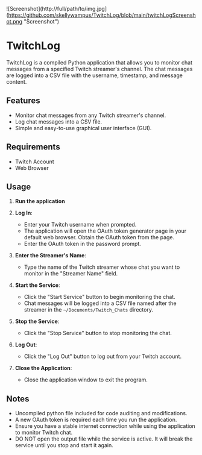 ![Screenshot](http://full/path/to/img.jpg](https://github.com/skellywampus/TwitchLog/blob/main/twitchLogScreenshot.png "Screenshot")

# TwitchLog

TwitchLog is a compiled Python application that allows you to monitor chat messages from a specified Twitch streamer's channel. The chat messages are logged into a CSV file with the username, timestamp, and message content.

## Features

- Monitor chat messages from any Twitch streamer's channel.
- Log chat messages into a CSV file.
- Simple and easy-to-use graphical user interface (GUI).

## Requirements

- Twitch Account
- Web Browser

## Usage

1. **Run the application**
	
2. **Log In**:
    - Enter your Twitch username when prompted.
    - The application will open the OAuth token generator page in your default web browser. Obtain the OAuth token from the page.
    - Enter the OAuth token in the password prompt.

3. **Enter the Streamer's Name**:
    - Type the name of the Twitch streamer whose chat you want to monitor in the "Streamer Name" field.

4. **Start the Service**:
    - Click the "Start Service" button to begin monitoring the chat.
    - Chat messages will be logged into a CSV file named after the streamer in the `~/Documents/Twitch_Chats` directory.

5. **Stop the Service**:
    - Click the "Stop Service" button to stop monitoring the chat.

6. **Log Out**:
    - Click the "Log Out" button to log out from your Twitch account.

7. **Close the Application**:
    - Close the application window to exit the program.

## Notes
    
- Uncompiled python file included for code auditing and modifications.
- A new OAuth token is required each time you run the application.
- Ensure you have a stable internet connection while using the application to monitor Twitch chat.
- DO NOT open the output file while the service is active. It will break the service until you stop and start it again.
